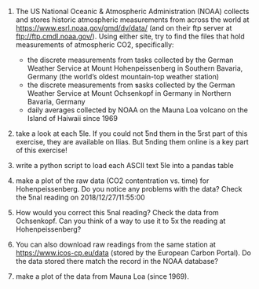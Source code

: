 1. The US National Oceanic & Atmospheric Administration (NOAA) collects and stores historic atmospheric measurements from across the world at https://www.esrl.noaa.gov/gmd/dv/data/
(and on their ftp server at ftp://ftp.cmdl.noaa.gov/). Using either site, try to find the files
that hold measurements of atmospheric CO2, specifically:
    * the discrete measurements from tasks collected by the German Weather Service at Mount
Hohenpeissenberg in Southern Bavaria, Germany (the world’s oldest mountain-top weather
station)
    * the discrete measurements from ƽasks collected by the German Weather Service at Mount
Ochsenkopf in Germany in Northern Bavaria, Germany
    * daily averages collected by NOAA on the Mauna Loa volcano on the Island of Haiwaii since
1969

2. take a look at each Ƽle. If you could not Ƽnd them in the Ƽrst part of this exercise, they are available
on Ilias. But Ƽnding them online is a key part of this exercise!

3. write a python script to load each ASCII text Ƽle into a pandas table

4. make a plot of the raw data (CO2 contentration vs. time) for Hohenpeissenberg. Do you notice any
problems with the data? Check the Ƽnal reading on 2018/12/27/11:55:00

5. How would you correct this Ƽnal reading? Check the data from Ochsenkopf. Can you think of a way
to use it to Ƽx the reading at Hohenpeissenberg?

6. You can also download raw readings from the same station at https://www.icos-cp.eu/data
(stored by the European Carbon Portal). Do the data stored there match the record in the NOAA
database?

7. make a plot of the data from Mauna Loa (since 1969).
